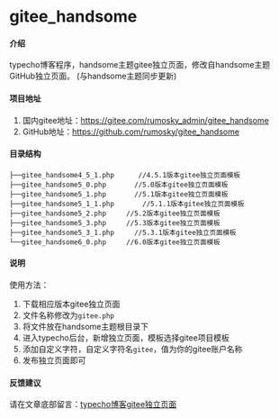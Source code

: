 # gitee_handsome

#### 介绍
typecho博客程序，handsome主题gitee独立页面，修改自handsome主题GitHub独立页面。
(与handsome主题同步更新)

#### 项目地址

1. 国内gitee地址：https://gitee.com/rumosky_admin/gitee_handsome
2. GitHub地址：https://github.com/rumosky/gitee_handsome

#### 目录结构
```text
├──gitee_handsome4_5_1.php      //4.5.1版本gitee独立页面模板
├──gitee_handsome5_0.php       //5.0版本gitee独立页面模板
├──gitee_handsome5_1.php       //5.1版本gitee独立页面模板
├──gitee_handsome5_1_1.php       //5.1.1版本gitee独立页面模板
├──gitee_handsome5_2.php     //5.2版本gitee独立页面模板
├──gitee_handsome5_3.php     //5.3版本gitee独立页面模板
├──gitee_handsome5_3_1.php     //5.3.1版本gitee独立页面模板
└──gitee_handsome6_0.php     //6.0版本gitee独立页面模板
```

#### 说明

使用方法：

1. 下载相应版本gitee独立页面
2. 文件名称修改为`gitee.php`
3. 将文件放在handsome主题根目录下
4. 进入typecho后台，新增独立页面，模板选择gitee项目模板
5. 添加自定义字符，自定义字符名`gitee`，值为你的gitee账户名称
6. 发布独立页面即可

#### 反馈建议

请在文章底部留言：[typecho博客gitee独立页面](https://www.rumosky.com/archives/97.html)